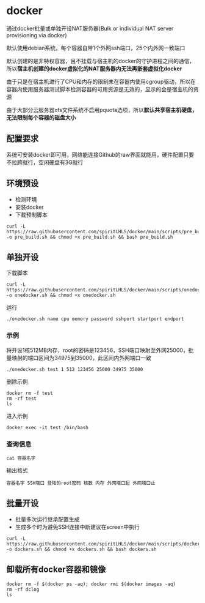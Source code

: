 # docker

通过docker批量或单独开设NAT服务器(Bulk or individual NAT server provisioning via docker)

默认使用debian系统，每个容器自带1个外网ssh端口，25个内外网一致端口

默认创建的是非特权容器，且不挂载与宿主机的docker的守护进程之间的通信，所以**宿主机创建的docker虚拟化的NAT服务器内无法再嵌套虚拟化docker**

由于只是在宿主机进行了CPU和内存的限制未在容器内使用cgroup驱动，所以在容器内使用服务器测试脚本检测容器的可用资源是无效的，显示的会是宿主机的资源

由于大部分云服务器xfs文件系统不启用pquota选项，所以**默认共享宿主机硬盘，无法限制每个容器的磁盘大小**

## 配置要求

系统可安装docker即可用，网络能连接Github的raw界面就能用，硬件配置只要不拉跨就行，空闲硬盘有3G就行

## 环境预设

- 检测环境
- 安装docker
- 下载预制脚本

```
curl -L https://raw.githubusercontent.com/spiritLHLS/docker/main/scripts/pre_build.sh -o pre_build.sh && chmod +x pre_build.sh && bash pre_build.sh
```

## 单独开设

下载脚本

```
curl -L https://raw.githubusercontent.com/spiritLHLS/docker/main/scripts/onedocker.sh -o onedocker.sh && chmod +x onedocker.sh
```

运行

```
./onedocker.sh name cpu memory password sshport startport endport
```

### 示例

将开设1核512MB内存，root的密码是123456，SSH端口映射至外网25000，批量映射的端口区间为34975到35000，此区间内外网端口一致

```
./onedocker.sh test 1 512 123456 25000 34975 35000
```

删除示例

```
docker rm -f test
rm -rf test
ls
```

进入示例

```
docker exec -it test /bin/bash
```

### 查询信息

```
cat 容器名字
```

输出格式

```
容器名字 SSH端口 登陆的root密码 核数 内存 外网端口起 外网端口止 
```

## 批量开设

- 批量多次运行继承配置生成
- 生成多个时为避免SSH连接中断建议在screen中执行

```
curl -L https://raw.githubusercontent.com/spiritLHLS/docker/main/scripts/dockers.sh -o dockers.sh && chmod +x dockers.sh && bash dockers.sh
```

## 卸载所有docker容器和镜像

```
docker rm -f $(docker ps -aq); docker rmi $(docker images -aq)
rm -rf dclog
ls
```
